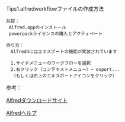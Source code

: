 Tips1.alfredworkflowファイルの作成方法
```
前提：
 Alfred.appのインストール
 powerpackライセンスの購入とアクティベート

作り方：
　Alfred4にはエキスポートの機能が実装されています
 
　1.サイドメニューのワークフローを選択
　2.右クリック（コンテキストメニュー）→ export...
  （もしくは右上のエキスポートアイコンをクリック）
```

参考：

  [Alfredダウンロードサイト](https://www.alfredapp.com)
  
  [Alfredヘルプ](https://www.alfredapp.com/help/workflows/advanced/sharing-workflows/)


